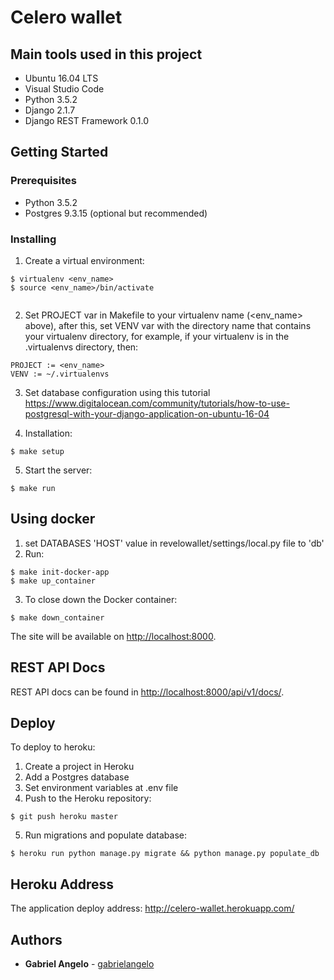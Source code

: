 # Celero wallet

## Main tools used in this project

* Ubuntu 16.04 LTS
* Visual Studio Code
* Python 3.5.2
* Django 2.1.7
* Django REST Framework 0.1.0


## Getting Started

### Prerequisites

* Python 3.5.2
* Postgres 9.3.15 (optional but recommended)


### Installing

1. Create a virtual environment:

```
$ virtualenv <env_name>
$ source <env_name>/bin/activate


```
2. Set PROJECT var in Makefile to your virtualenv name (<env_name> above), after this, set VENV var with the directory name that contains your virtualenv directory, for example, if your virtualenv is in the .virtualenvs directory, then:
```
PROJECT := <env_name>
VENV := ~/.virtualenvs 
```

3. Set database configuration using this tutorial  https://www.digitalocean.com/community/tutorials/how-to-use-postgresql-with-your-django-application-on-ubuntu-16-04

4. Installation:

```
$ make setup
```

5. Start the server:

```
$ make run
```

## Using docker
1. set DATABASES 'HOST' value in revelowallet/settings/local.py file to 'db' 
2. Run:
```
$ make init-docker-app
$ make up_container
```
3. To close down the Docker container:
```
$ make down_container
```
The site will be available on <http://localhost:8000>.


## REST API Docs

REST API docs can be found in <http://localhost:8000/api/v1/docs/>.


## Deploy

To deploy to heroku:

1. Create a project in Heroku
2. Add a Postgres database
3. Set environment variables at .env file
4. Push to the Heroku repository:

```
$ git push heroku master
```

5. Run migrations and populate database:

```
$ heroku run python manage.py migrate && python manage.py populate_db
```
## Heroku Address 
The application deploy address: http://celero-wallet.herokuapp.com/
## Authors

* **Gabriel Angelo** - [gabrielangelo](https://github.com/gabrielangelo/)

